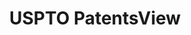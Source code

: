 ---
layout: default
bigquery: https://console.cloud.google.com/bigquery?p=patents-public-data&d=patentsview&page=dataset
citation: Attribution should be given to PatentsView for use, distribution, or derivative
  works.
code: https://github.com/CSSIP-AIR/PatentsView-Code-Snippets/
contributors: USPTO
cost: None
description: 'PatentsView includes US patent data including raw data (summaries, applications,
  pregrant applications), disambugations of inventors and assignees, and inventor
  gender estimates.  Also foreign priority data, # of figures and sheets, and government
  interest statements.'
documentation: https://patentsview.org/query/builder-faqs
last_edit: Mon, 04 Apr 2022 19:02:57 GMT
location: https://patentsview.org/
maintained_by: USPTO
record_creation_timestamp: 12/2/2020 17:20:46
schema_fields: '[''disamb_inventor_id_20191008'', ''level_two'', ''length'', ''classification_status'',
  ''doc_type'', ''latitude'', ''citation_id'', ''term_disclaimer'', ''group'', ''group_id'',
  ''title'', ''disamb_assignee_id_20191008'', ''disamb_inventor_id_20171003'', ''relkind'',
  ''level_one'', ''term_grant'', ''symbol_position'', ''lawyer_id'', ''fname'', ''country'',
  ''rawlocation_id'', ''f102_date'', ''subgroup_id'', ''disamb_inventor_id_20171226'',
  ''level_three'', ''disamb_assignee_id_20190820'', ''num'', ''disamb_inventor_id_20200929'',
  ''mainclass_id'', ''status'', ''subclass_id'', ''disamb_inventor_id_20200331'',
  ''category'', ''disamb_inventor_id_20191231'', ''disamb_assignee_id_20181127'',
  ''rule_47'', ''doctype'', ''state'', ''text'', ''ipc_class'', ''county'', ''rawassignee_id'',
  ''ipc_version_indicator'', ''lapse_of_patent'', ''gi_statement'', ''dependent'',
  ''application_id'', ''disamb_inventor_id_20190820'', ''disamb_inventor_id_20181127'',
  ''num_figures'', ''disamb_assignee_id_20200929'', ''latlong'', ''disamb_inventor_id_20201229'',
  ''abstract'', ''action_date'', ''id'', ''field_id'', ''num_sheets'', ''series_code'',
  ''disclaimer_date'', ''withdrawn'', ''disamb_inventor_id_20180528'', ''subgroup'',
  ''variety'', ''longitude'', ''rel_id'', ''name_first'', ''type'', ''inventor_id'',
  ''disamb_assignee_id_20191231'', ''classification_data_source'', ''designation'',
  ''section'', ''disamb_assignee_id_20200630'', ''name_last'', ''classification_level'',
  ''state_fips'', ''sector_title'', ''term_extension'', ''disamb_assignee_id_20200331'',
  ''attribution_status'', ''subclass'', ''role'', ''field_title'', ''disamb_inventor_id_20170307'',
  ''main_group'', ''date'', ''exemplary'', ''disamb_inventor_id_20170808'', ''uuid'',
  ''_371_date'', ''male'', ''publication_number'', ''assignee_id'', ''country_transformed'',
  ''applicant_type'', ''reldocno'', ''num_claims'', ''section_id'', ''subsection_id'',
  ''deceased'', ''filename'', ''city'', ''organization'', ''contract_award_number'',
  ''organization_id'', ''male_flag'', ''kind'', ''patent_id'', ''latin_name'', ''name'',
  ''disamb_inventor_id_20200630'', ''subcategory_id'', ''sequence'', ''county_fips'',
  ''disamb_inventor_id_20190312'', ''classification_value'', ''category_id'', ''number'',
  ''lname'', ''location_id'', ''_102_date'', ''f371_date'', ''disamb_assignee_id_20190312'',
  ''rawinventor_id'']'
shortname: patentsview
tags:
- disambiguation
- United States
- gender
terms_of_use: Creative Commons Attribution 4.0 International License.
timeframe: 1963-1999
title: USPTO PatentsView
uuid: cf1780b1-e265-4e49-8d1d-83b9cfe0fd9a
---